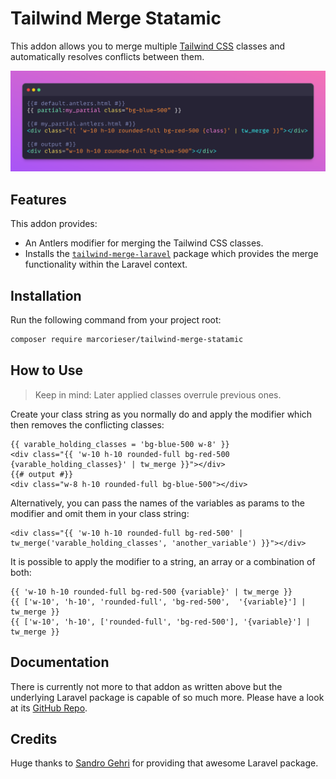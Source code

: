 # Tailwind Merge Statamic

This addon allows you to merge multiple [Tailwind CSS](https://tailwindcss.com/) classes and automatically resolves conflicts between them.

![](https://raw.githubusercontent.com/marcorieser/tailwind-merge-statamic/main/art/example.png)

## Features

This addon provides:

- An Antlers modifier for merging the Tailwind CSS classes.
- Installs the [`tailwind-merge-laravel`](https://github.com/gehrisandro/tailwind-merge-laravel) package which provides the merge functionality within the Laravel context.

## Installation

Run the following command from your project root:

``` bash
composer require marcorieser/tailwind-merge-statamic
```

## How to Use

> Keep in mind: Later applied classes overrule previous ones.

Create your class string as you normally do and apply the modifier which then removes the conflicting classes:

```antlers
{{ varable_holding_classes = 'bg-blue-500 w-8' }}
<div class="{{ 'w-10 h-10 rounded-full bg-red-500 {varable_holding_classes}' | tw_merge }}"></div>
{{# output #}}
<div class="w-8 h-10 rounded-full bg-blue-500"></div>
```

Alternatively, you can pass the names of the variables as params to the modifier and omit them in your class string:

```antlers
<div class="{{ 'w-10 h-10 rounded-full bg-red-500' | tw_merge('varable_holding_classes', 'another_variable') }}"></div>
```

It is possible to apply the modifier to a string, an array or a combination of both:

```antlers
{{ 'w-10 h-10 rounded-full bg-red-500 {variable}' | tw_merge }}
{{ ['w-10', 'h-10', 'rounded-full', 'bg-red-500',  '{variable}'] | tw_merge }}
{{ ['w-10', 'h-10', ['rounded-full', 'bg-red-500'], '{variable}'] | tw_merge }}
```

## Documentation
There is currently not more to that addon as written above but the underlying Laravel package is capable of so much more. Please have a look at its [GitHub Repo](https://github.com/gehrisandro/tailwind-merge-laravel).

## Credits
Huge thanks to [Sandro Gehri](https://github.com/gehrisandro) for providing that awesome Laravel package.
